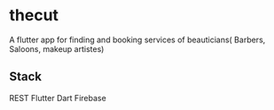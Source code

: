 # thecut

A flutter app for finding and booking services of beauticians( Barbers, Saloons, makeup artistes) 

## Stack
REST
Flutter
Dart
Firebase
